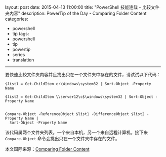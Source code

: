 layout: post
date: 2015-04-13 11:00:00
title: "PowerShell 技能连载 - 比较文件夹内容"
description: PowerTip of the Day - Comparing Folder Content
categories:
- powershell
- tip
tags:
- powershell
- tip
- powertip
- series
- translation
---
要快速比较文件夹内容并且找出只在一个文件夹中存在的文件，请试试以下代码：

    $list1 = Get-ChildItem c:\Windows\system32 | Sort-Object -Property Name
    
    $list2 = Get-ChildItem \\server12\c$\windows\system32 | Sort-Object -Property Name
    
    
    Compare-Object -ReferenceObject $list1 -DifferenceObject $list2 -Property Name | 
      Sort-Object -Property Name

该代码属两个文件夹列表，一个来自本机，另一个来自远程计算机。接下来 `Compare-Object` 命令会挑出只在一个文件夹中存在的文件。

<!--more-->
本文国际来源：[Comparing Folder Content](http://community.idera.com/powershell/powertips/b/tips/posts/comparing-folder-content)
